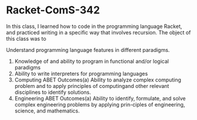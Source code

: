 # Racket-ComS-342

In this class, I learned how to code in the programming language Racket, and practiced writing in a specific way that involves recursion. The object of this class was to

Understand programming language features in different paradigms.

  1.  Knowledge of and ability to program in functional and/or logical paradigms
  2.  Ability to write interpreters for programming languages
  3.  Computing ABET Outcomes(a)  Ability  to  analyze  complex  computing  problem  and  to  apply  principles  of  computingand other relevant disciplines to identify solutions.
  4.  Engineering ABET Outcomes(a)  Ability to identify, formulate, and solve complex engineering problems by applying prin-ciples of engineering, science, and mathematics.
